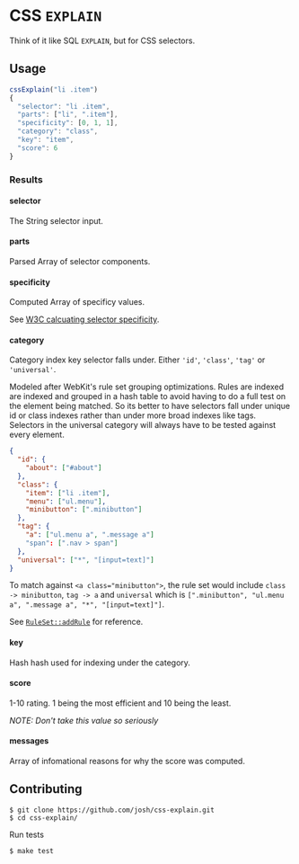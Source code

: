 CSS `EXPLAIN`
=============

Think of it like SQL `EXPLAIN`, but for CSS selectors.


## Usage

``` javascript
cssExplain("li .item")
{
  "selector": "li .item",
  "parts": ["li", ".item"],
  "specificity": [0, 1, 1],
  "category": "class",
  "key": "item",
  "score": 6
}
```

### Results

#### selector

The String selector input.

#### parts

Parsed Array of selector components.

#### specificity

Computed Array of specificy values.

See [W3C calcuating selector specificity](http://www.w3.org/TR/CSS21/cascade.html#specificity).

#### category

Category index key selector falls under. Either `'id'`, `'class'`, `'tag'` or `'universal'`.

Modeled after WebKit's rule set grouping optimizations. Rules are indexed are indexed and grouped in a hash table to avoid having to do a full test on the element being matched. So its better to have selectors fall under unique id or class indexes rather than under more broad indexes like tags. Selectors in the universal category will always have to be tested against every element.

``` json
{
  "id": {
    "about": ["#about"]
  },
  "class": {
    "item": ["li .item"],
    "menu": ["ul.menu"],
    "minibutton": [".minibutton"]
  },
  "tag": {
    "a": ["ul.menu a", ".message a"]
    "span": [".nav > span"]
  },
  "universal": ["*", "[input=text]"]
}
```

To match against `<a class="minibutton">`, the rule set would include `class -> minibutton`, `tag -> a` and `universal` which is `[".minibutton", "ul.menu a", ".message a", "*", "[input=text]"]`.

See [`RuleSet::addRule`](https://github.com/WebKit/webkit/blob/d674eba907a703e8b840d9941d19888de6cf7438/Source/WebCore/css/StyleResolver.cpp#L2589-L2627) for reference.

#### key

Hash hash used for indexing under the category.

#### score

1-10 rating. 1 being the most efficient and 10 being the least.

*NOTE: Don't take this value so seriously*

#### messages

Array of infomational reasons for why the score was computed.


## Contributing


    $ git clone https://github.com/josh/css-explain.git
    $ cd css-explain/

Run tests

    $ make test
